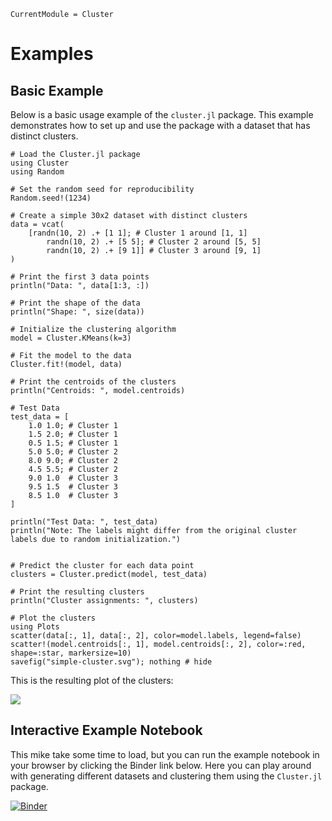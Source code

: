 ```@meta
CurrentModule = Cluster
```
# Examples

## Basic Example
Below is a basic usage example of the `cluster.jl` package. This example demonstrates how to set up and use the package with a dataset that has distinct clusters.

```@example
# Load the Cluster.jl package
using Cluster
using Random

# Set the random seed for reproducibility
Random.seed!(1234)

# Create a simple 30x2 dataset with distinct clusters
data = vcat(
    [randn(10, 2) .+ [1 1]; # Cluster 1 around [1, 1]
        randn(10, 2) .+ [5 5]; # Cluster 2 around [5, 5]
        randn(10, 2) .+ [9 1]] # Cluster 3 around [9, 1]
)

# Print the first 3 data points
println("Data: ", data[1:3, :])

# Print the shape of the data
println("Shape: ", size(data))

# Initialize the clustering algorithm
model = Cluster.KMeans(k=3)

# Fit the model to the data
Cluster.fit!(model, data)

# Print the centroids of the clusters
println("Centroids: ", model.centroids)

# Test Data
test_data = [
    1.0 1.0; # Cluster 1
    1.5 2.0; # Cluster 1
    0.5 1.5; # Cluster 1
    5.0 5.0; # Cluster 2
    8.0 9.0; # Cluster 2
    4.5 5.5; # Cluster 2
    9.0 1.0  # Cluster 3
    9.5 1.5  # Cluster 3
    8.5 1.0  # Cluster 3
]

println("Test Data: ", test_data)
println("Note: The labels might differ from the original cluster labels due to random initialization.")


# Predict the cluster for each data point
clusters = Cluster.predict(model, test_data)

# Print the resulting clusters
println("Cluster assignments: ", clusters)

# Plot the clusters
using Plots
scatter(data[:, 1], data[:, 2], color=model.labels, legend=false)
scatter!(model.centroids[:, 1], model.centroids[:, 2], color=:red, shape=:star, markersize=10)
savefig("simple-cluster.svg"); nothing # hide
```
This is the resulting plot of the clusters:

![](simple-cluster.svg)

## Interactive Example Notebook
This mike take some time to load, but you can run the example notebook in your browser by clicking the Binder link below. Here you can play around with generating different datasets and clustering them using the `Cluster.jl` package.

[![Binder](https://mybinder.org/badge_logo.svg)](https://binder.plutojl.org/v0.19.36/open?url=https%253A%252F%252Fraw.githubusercontent.com%252Fviktorlorentz%252FCluster.jl%252Fmain%252Fexamples%252Fnotebook.jl)